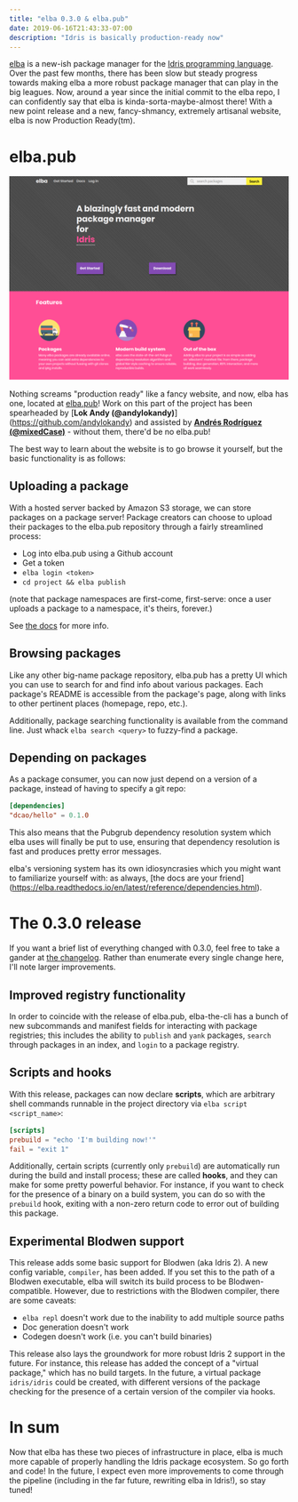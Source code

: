 ```yaml
---
title: "elba 0.3.0 & elba.pub"
date: 2019-06-16T21:43:33-07:00
description: "Idris is basically production-ready now"
---
```


[elba](https://github.com/elba/elba) is a new-ish package manager for
the [Idris programming language](https://www.idris-lang.org/). Over the
past few months, there has been slow but steady progress towards making
elba a more robust package manager that can play in the big leagues.
Now, around a year since the initial commit to the elba repo, I can
confidently say that elba is kinda-sorta-maybe-almost there! With a new
point release and a new, fancy-shmancy, extremely artisanal website,
elba is now Production Ready(tm).

# elba.pub

![elba homepage](elba1.png)

Nothing screams "production ready" like a fancy website, and now, elba
has one, located at [elba.pub](https://www.elba.pub)! Work on this part
of the project has been spearheaded by [**Lok Andy (@andylokandy)**]
(https://github.com/andylokandy) and assisted by [**Andrés Rodríguez
(@mixedCase)**](https://github.com/mixedCase) - without them, there'd be
no elba.pub!

The best way to learn about the website is to go browse it yourself,
but the basic functionality is as follows:

## Uploading a package

With a hosted server backed by Amazon S3 storage, we can store packages
on a package server! Package creators can choose to upload their
packages to the elba.pub repository through a fairly streamlined
process:

- Log into elba.pub using a Github account
- Get a token
- `elba login <token>`
- `cd project && elba publish`

(note that package namespaces are first-come, first-serve: once a user
uploads a package to a namespace, it's theirs, forever.)

See [the docs](https://elba.readthedocs.io/en/latest/usage/publishing.html)
for more info.

## Browsing packages

Like any other big-name package repository, elba.pub has a pretty UI
which you can use to search for and find info about various packages.
Each package's README is accessible from the package's page, along with
links to other pertinent places (homepage, repo, etc.).

Additionally, package searching functionality is available from the
command line. Just whack `elba search <query>` to fuzzy-find a package.

## Depending on packages

As a package consumer, you can now just depend on a version of a
package, instead of having to specify a git repo:

```toml
[dependencies]
"dcao/hello" = 0.1.0
```

This also means that the Pubgrub dependency resolution system which
elba uses will finally be put to use, ensuring that dependency
resolution is fast and produces pretty error messages.

elba's versioning system has its own idiosyncrasies which you might
want to familiarize yourself with: as always, [the docs are your friend]
(https://elba.readthedocs.io/en/latest/reference/dependencies.html).

# The 0.3.0 release

If you want a brief list of everything changed with 0.3.0, feel free to
take a gander at
[the changelog](https://github.com/elba/elba/blob/master/CHANGELOG.md).
Rather than enumerate every single change here, I'll note larger
improvements.

## Improved registry functionality

In order to coincide with the release of elba.pub, elba-the-cli has
a bunch of new subcommands and manifest fields for interacting with
package registries; this includes the ability to `publish` and `yank`
packages, `search` through packages in an index, and `login` to a
package registry.

## Scripts and hooks

With this release, packages can now declare **scripts**, which are
arbitrary shell commands runnable in the project directory via
`elba script <script_name>`:

```toml
[scripts]
prebuild = "echo 'I'm building now!'"
fail = "exit 1"
```

Additionally, certain scripts (currently only `prebuild`) are
automatically run during the build and install process; these are
called **hooks**, and they can make for some pretty powerful
behavior. For instance, if you want to check for the presence of a
binary on a build system, you can do so with the `prebuild` hook,
exiting with a non-zero return code to error out of building this
package.

## Experimental Blodwen support

This release adds some basic support for Blodwen (aka Idris 2). A
new config variable, `compiler`, has been added. If you set this to
the path of a Blodwen executable, elba will switch its build process
to be Blodwen-compatible. However, due to restrictions with the Blodwen
compiler, there are some caveats:

- `elba repl` doesn't work due to the inability to add multiple source
paths
- Doc generation doesn't work
- Codegen doesn't work (i.e. you can't build binaries)

This release also lays the groundwork for more robust Idris 2 support
in the future. For instance, this release has added the concept of a
"virtual package," which has no build targets. In the future, a virtual
package `idris/idris` could be created, with different versions of the
package checking for the presence of a certain version of the compiler
via hooks.

# In sum

Now that elba has these two pieces of infrastructure in place, elba is
much more capable of properly handling the Idris package ecosystem. So
go forth and code! In the future, I expect even more improvements
to come through the pipeline (including in the far future, rewriting
elba in Idris!), so stay tuned!
